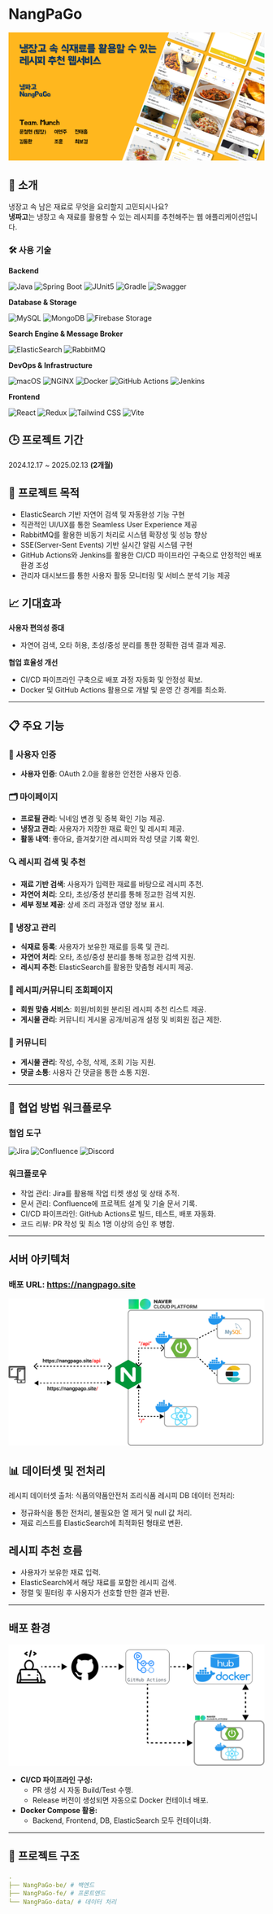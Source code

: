# NangPaGo

<div>
   
![alt text](assets/thumbnail.png)

## 👋 소개

냉장고 속 남은 재료로 무엇을 요리할지 고민되시나요?  
**냉파고**는 냉장고 속 재료를 활용할 수 있는 레시피를 추천해주는 웹 애플리케이션입니다.

### 🛠️ 사용 기술

**Backend**

![Java](https://img.shields.io/badge/☕_Java-F89820?&style=for-the-badge&logo=Java&logoColor=white)
![Spring Boot](https://img.shields.io/badge/Spring_Boot-6DB33F?&style=for-the-badge&logo=SpringBoot&logoColor=white)
![JUnit5](https://img.shields.io/badge/JUnit5-25A162?&style=for-the-badge&logo=JUnit5&logoColor=white)
![Gradle](https://img.shields.io/badge/Gradle-02303A?&style=for-the-badge&logo=Gradle&logoColor=white)
![Swagger](https://img.shields.io/badge/Swagger-85EA2D?&style=for-the-badge&logo=Swagger&logoColor=black)

**Database & Storage**

![MySQL](https://img.shields.io/badge/MySQL-4479A1?style=for-the-badge&logo=mysql&logoColor=white)
![MongoDB](https://img.shields.io/badge/MongoDB-47A248?style=for-the-badge&logo=mongodb&logoColor=white)
![Firebase Storage](https://img.shields.io/badge/Firebase_Storage-DD2C00?style=for-the-badge&logo=firebase&logoColor=white)

**Search Engine & Message Broker**

![ElasticSearch](https://img.shields.io/badge/ElasticSearch-005571?style=for-the-badge&logo=elasticsearch&logoColor=white)
![RabbitMQ](https://img.shields.io/badge/RabbitMQ-FF6600?style=for-the-badge&logo=rabbitmq&logoColor=white)

**DevOps & Infrastructure**

![macOS](https://img.shields.io/badge/macOS(server)-000000?style=for-the-badge&logo=macos&logoColor=white)
![NGINX](https://img.shields.io/badge/NGINX-009639?style=for-the-badge&logo=nginx&logoColor=white)
![Docker](https://img.shields.io/badge/Docker-2496ED?style=for-the-badge&logo=docker&logoColor=white)
![GitHub Actions](https://img.shields.io/badge/GitHub_Actions-2088FF?style=for-the-badge&logo=githubactions&logoColor=white)
![Jenkins](https://img.shields.io/badge/Jenkins-D24939?style=for-the-badge&logo=jenkins&logoColor=white)

**Frontend**

![React](https://img.shields.io/badge/React-61DAFB?style=for-the-badge&logo=react&logoColor=black)
![Redux](https://img.shields.io/badge/Redux-764ABC?style=for-the-badge&logo=redux&logoColor=white)
![Tailwind CSS](https://img.shields.io/badge/Tailwind_CSS-06B6D4?style=for-the-badge&logo=tailwindcss&logoColor=white)
![Vite](https://img.shields.io/badge/Vite-646CFF?style=for-the-badge&logo=vite&logoColor=white)

## 🕒 프로젝트 기간

2024.12.17 ~ 2025.02.13 **(2개월)** 


## 🎯 프로젝트 목적

- ElasticSearch 기반 자연어 검색 및 자동완성 기능 구현
- 직관적인 UI/UX를 통한 Seamless User Experience 제공
- RabbitMQ를 활용한 비동기 처리로 시스템 확장성 및 성능 향상
- SSE(Server-Sent Events) 기반 실시간 알림 시스템 구현
- GitHub Actions와 Jenkins를 활용한 CI/CD 파이프라인 구축으로 안정적인 배포 환경 조성
- 관리자 대시보드를 통한 사용자 활동 모니터링 및 서비스 분석 기능 제공


## 📈 기대효과

**사용자 편의성 증대**  
- 자연어 검색, 오타 허용, 초성/중성 분리를 통한 정확한 검색 결과 제공.

**협업 효율성 개선**  
- CI/CD 파이프라인 구축으로 배포 과정 자동화 및 안정성 확보.
- Docker 및 GitHub Actions 활용으로 개발 및 운영 간 경계를 최소화.

</div>

---

## 📋 주요 기능

### 🔑 사용자 인증
- **사용자 인증**: OAuth 2.0을 활용한 안전한 사용자 인증.

### 🗂 마이페이지
- **프로필 관리**: 닉네임 변경 및 중복 확인 기능 제공.
- **냉장고 관리**: 사용자가 저장한 재료 확인 및 레시피 제공.
- **활동 내역**: 좋아요, 즐겨찾기한 레시피와 작성 댓글 기록 확인.

### 🔍 레시피 검색 및 추천
- **재료 기반 검색**: 사용자가 입력한 재료를 바탕으로 레시피 추천.
- **자연어 처리**: 오타, 초성/중성 분리를 통해 정교한 검색 지원.
- **세부 정보 제공**: 상세 조리 과정과 영양 정보 표시.

### 🧊 냉장고 관리
- **식재료 등록**: 사용자가 보유한 재료를 등록 및 관리.
- **자연어 처리**: 오타, 초성/중성 분리를 통해 정교한 검색 지원.
- **레시피 추천**: ElasticSearch를 활용한 맞춤형 레시피 제공.

### 📖 레시피/커뮤니티 조회페이지
- **회원 맞춤 서비스**: 회원/비회원 분리된 레시피 추천 리스트 제공.
- **게시물 관리**: 커뮤니티 게시물 공개/비공개 설정 및 비회원 접근 제한.

### 👥 커뮤니티
- **게시물 관리**: 작성, 수정, 삭제, 조회 기능 지원.
- **댓글 소통**: 사용자 간 댓글을 통한 소통 지원.

---


## 🤝 협업 방법 워크플로우

### 협업 도구
![Jira](https://img.shields.io/badge/Jira-Task%20Management-blue?logo=jira&logoColor=white)
![Confluence](https://img.shields.io/badge/Confluence-Documentation-blue?logo=confluence&logoColor=white)
![Discord](https://img.shields.io/badge/Discord-Team%20Communication-purple?logo=discord&logoColor=white)

### 워크플로우
- 작업 관리: Jira를 활용해 작업 티켓 생성 및 상태 추적.
- 문서 관리: Confluence에 프로젝트 설계 및 기술 문서 기록.
- CI/CD 파이프라인: GitHub Actions로 빌드, 테스트, 배포 자동화.
- 코드 리뷰: PR 작성 및 최소 1명 이상의 승인 후 병합.

---

## 서버 아키텍처
### 배포 URL: https://nangpago.site

![alt text](assets/server_architecture.png)


## 📊 데이터셋 및 전처리
레시피 데이터셋
출처: 식품의약품안전처 조리식품 레시피 DB
데이터 전처리:
- 정규화식을 통한 전처리, 불필요한 열 제거 및 null 값 처리.
- 재료 리스트를 ElasticSearch에 최적화된 형태로 변환.

## 레시피 추천 흐름
- 사용자가 보유한 재료 입력.
- ElasticSearch에서 해당 재료를 포함한 레시피 검색.
- 정렬 및 필터링 후 사용자가 선호할 만한 결과 반환.

---

## 배포 환경
![alt text](assets/cicd.png)
- **CI/CD 파이프라인 구성:**
  - PR 생성 시 자동 Build/Test 수행.
  - Release 버전이 생성되면 자동으로 Docker 컨테이너 배포.
- **Docker Compose 활용:**
  - Backend, Frontend, DB, ElasticSearch 모두 컨테이너화.

---


## 📄 프로젝트 구조
```yaml
.
├── NangPaGo-be/ # 백엔드
├── NangPaGo-fe/ # 프론트엔드
└── NangPaGo-data/ # 데이터 처리
